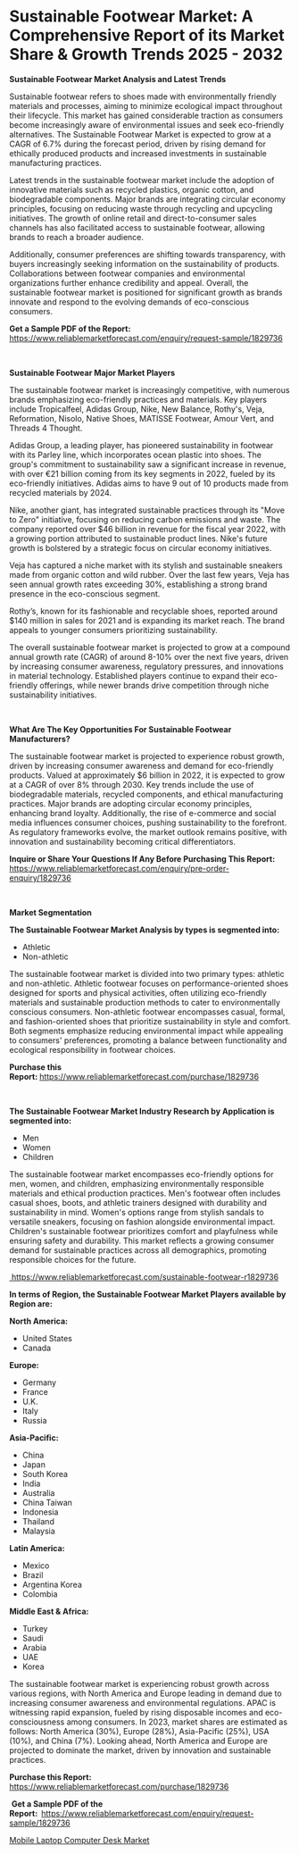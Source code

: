 <p><h1>Sustainable Footwear Market: A Comprehensive Report of its Market Share & Growth Trends 2025 - 2032</h1></p><p><strong>Sustainable Footwear Market Analysis and Latest Trends</strong></p>
<p><p>Sustainable footwear refers to shoes made with environmentally friendly materials and processes, aiming to minimize ecological impact throughout their lifecycle. This market has gained considerable traction as consumers become increasingly aware of environmental issues and seek eco-friendly alternatives. The Sustainable Footwear Market is expected to grow at a CAGR of 6.7% during the forecast period, driven by rising demand for ethically produced products and increased investments in sustainable manufacturing practices.</p><p>Latest trends in the sustainable footwear market include the adoption of innovative materials such as recycled plastics, organic cotton, and biodegradable components. Major brands are integrating circular economy principles, focusing on reducing waste through recycling and upcycling initiatives. The growth of online retail and direct-to-consumer sales channels has also facilitated access to sustainable footwear, allowing brands to reach a broader audience.</p><p>Additionally, consumer preferences are shifting towards transparency, with buyers increasingly seeking information on the sustainability of products. Collaborations between footwear companies and environmental organizations further enhance credibility and appeal. Overall, the sustainable footwear market is positioned for significant growth as brands innovate and respond to the evolving demands of eco-conscious consumers.</p></p>
<p><strong>Get a Sample PDF of the Report:&nbsp;</strong> <a href="https://www.reliablemarketforecast.com/enquiry/request-sample/1829736?utm_campaign=2293&utm_medium=2&utm_source=Github&utm_content=ia&utm_term=04042025&utm_id=sustainable-footwear">https://www.reliablemarketforecast.com/enquiry/request-sample/1829736</a></p>
<p>&nbsp;</p>
<p><strong>Sustainable Footwear Major Market Players</strong></p>
<p><p>The sustainable footwear market is increasingly competitive, with numerous brands emphasizing eco-friendly practices and materials. Key players include Tropicalfeel, Adidas Group, Nike, New Balance, Rothy's, Veja, Reformation, Nisolo, Native Shoes, MATISSE Footwear, Amour Vert, and Threads 4 Thought.</p><p>Adidas Group, a leading player, has pioneered sustainability in footwear with its Parley line, which incorporates ocean plastic into shoes. The group's commitment to sustainability saw a significant increase in revenue, with over €21 billion coming from its key segments in 2022, fueled by its eco-friendly initiatives. Adidas aims to have 9 out of 10 products made from recycled materials by 2024.</p><p>Nike, another giant, has integrated sustainable practices through its "Move to Zero" initiative, focusing on reducing carbon emissions and waste. The company reported over $46 billion in revenue for the fiscal year 2022, with a growing portion attributed to sustainable product lines. Nike's future growth is bolstered by a strategic focus on circular economy initiatives.</p><p>Veja has captured a niche market with its stylish and sustainable sneakers made from organic cotton and wild rubber. Over the last few years, Veja has seen annual growth rates exceeding 30%, establishing a strong brand presence in the eco-conscious segment.</p><p>Rothy’s, known for its fashionable and recyclable shoes, reported around $140 million in sales for 2021 and is expanding its market reach. The brand appeals to younger consumers prioritizing sustainability.</p><p>The overall sustainable footwear market is projected to grow at a compound annual growth rate (CAGR) of around 8-10% over the next five years, driven by increasing consumer awareness, regulatory pressures, and innovations in material technology. Established players continue to expand their eco-friendly offerings, while newer brands drive competition through niche sustainability initiatives.</p></p>
<p>&nbsp;</p>
<p><strong>What Are The Key Opportunities For Sustainable Footwear Manufacturers?</strong></p>
<p><p>The sustainable footwear market is projected to experience robust growth, driven by increasing consumer awareness and demand for eco-friendly products. Valued at approximately $6 billion in 2022, it is expected to grow at a CAGR of over 8% through 2030. Key trends include the use of biodegradable materials, recycled components, and ethical manufacturing practices. Major brands are adopting circular economy principles, enhancing brand loyalty. Additionally, the rise of e-commerce and social media influences consumer choices, pushing sustainability to the forefront. As regulatory frameworks evolve, the market outlook remains positive, with innovation and sustainability becoming critical differentiators.</p></p>
<p><strong>Inquire or Share Your Questions If Any Before Purchasing This Report:</strong> <a href="https://www.reliablemarketforecast.com/enquiry/pre-order-enquiry/1829736?utm_campaign=2293&utm_medium=2&utm_source=Github&utm_content=ia&utm_term=04042025&utm_id=sustainable-footwear">https://www.reliablemarketforecast.com/enquiry/pre-order-enquiry/1829736</a></p>
<p>&nbsp;</p>
<p><strong>Market Segmentation</strong></p>
<p><strong>The Sustainable Footwear Market Analysis by types is segmented into:</strong></p>
<p><ul><li>Athletic</li><li>Non-athletic</li></ul></p>
<p><p>The sustainable footwear market is divided into two primary types: athletic and non-athletic. Athletic footwear focuses on performance-oriented shoes designed for sports and physical activities, often utilizing eco-friendly materials and sustainable production methods to cater to environmentally conscious consumers. Non-athletic footwear encompasses casual, formal, and fashion-oriented shoes that prioritize sustainability in style and comfort. Both segments emphasize reducing environmental impact while appealing to consumers' preferences, promoting a balance between functionality and ecological responsibility in footwear choices.</p></p>
<p><strong>Purchase this Report:&nbsp;</strong><a href="https://www.reliablemarketforecast.com/purchase/1829736?utm_campaign=2293&utm_medium=2&utm_source=Github&utm_content=ia&utm_term=04042025&utm_id=sustainable-footwear">https://www.reliablemarketforecast.com/purchase/1829736</a></p>
<p>&nbsp;</p>
<p><strong>The Sustainable Footwear Market Industry Research by Application is segmented into:</strong></p>
<p><ul><li>Men</li><li>Women</li><li>Children</li></ul></p>
<p><p>The sustainable footwear market encompasses eco-friendly options for men, women, and children, emphasizing environmentally responsible materials and ethical production practices. Men's footwear often includes casual shoes, boots, and athletic trainers designed with durability and sustainability in mind. Women's options range from stylish sandals to versatile sneakers, focusing on fashion alongside environmental impact. Children's sustainable footwear prioritizes comfort and playfulness while ensuring safety and durability. This market reflects a growing consumer demand for sustainable practices across all demographics, promoting responsible choices for the future.</p></p>
<p><a href="https://www.reliablemarketforecast.com/sustainable-footwear-r1829736?utm_campaign=2293&utm_medium=2&utm_source=Github&utm_content=ia&utm_term=04042025&utm_id=sustainable-footwear">&nbsp;https://www.reliablemarketforecast.com/sustainable-footwear-r1829736</a></p>
<p><strong>In terms of Region, the Sustainable Footwear Market Players available by Region are:</strong></p>
<p>
    <p> <strong> North America: </strong>
        <ul>
            <li>United States</li>
            <li>Canada</li>
        </ul>
        </p> 
    <p> <strong> Europe: </strong>
        <ul>
            <li>Germany</li>
            <li>France</li>
            <li>U.K.</li>
            <li>Italy</li>
            <li>Russia</li>
        </ul>
        </p> 
    <p> <strong> Asia-Pacific: </strong>
        <ul>
            <li>China</li>
            <li>Japan</li>
            <li>South Korea</li>
            <li>India</li>
            <li>Australia</li>
            <li>China Taiwan</li>
            <li>Indonesia</li>
            <li>Thailand</li>
            <li>Malaysia</li>
        </ul>
        </p> 
    <p> <strong> Latin America: </strong>
        <ul>
            <li>Mexico</li>
            <li>Brazil</li>
            <li>Argentina Korea</li>
            <li>Colombia</li>
        </ul>
        </p> 
    <p> <strong> Middle East & Africa: </strong>
        <ul>
            <li>Turkey</li>
            <li>Saudi</li>
            <li>Arabia</li>
            <li>UAE</li>
            <li>Korea</li>
        </ul>
    </p>
    </p>
<p><p>The sustainable footwear market is experiencing robust growth across various regions, with North America and Europe leading in demand due to increasing consumer awareness and environmental regulations. APAC is witnessing rapid expansion, fueled by rising disposable incomes and eco-consciousness among consumers. In 2023, market shares are estimated as follows: North America (30%), Europe (28%), Asia-Pacific (25%), USA (10%), and China (7%). Looking ahead, North America and Europe are projected to dominate the market, driven by innovation and sustainable practices.</p></p>
<p><strong>Purchase this Report: </strong><a href="https://www.reliablemarketforecast.com/purchase/1829736?utm_campaign=2293&utm_medium=2&utm_source=Github&utm_content=ia&utm_term=04042025&utm_id=sustainable-footwear">https://www.reliablemarketforecast.com/purchase/1829736</a></p>
<p>&nbsp;<strong>Get a Sample PDF of the Report:&nbsp;&nbsp;</strong><a href="https://www.reliablemarketforecast.com/enquiry/request-sample/1829736?utm_campaign=2293&utm_medium=2&utm_source=Github&utm_content=ia&utm_term=04042025&utm_id=sustainable-footwear">https://www.reliablemarketforecast.com/enquiry/request-sample/1829736</a></p>
<p><strong></strong></p>
<p><p><a href="https://github.com/gerdabatiskzv9/Market-Research-Report-List-1/blob/main/mobile-laptop-computer-desk-market.md?utm_campaign=2293&utm_medium=2&utm_source=Github&utm_content=ia&utm_term=04042025&utm_id=sustainable-footwear">Mobile Laptop Computer Desk Market</a></p></p>